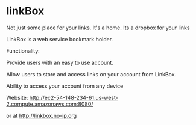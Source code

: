 # linkBox
Not just some place for your links. It's a home.
Its a dropbox for your links

LinkBox is a web service bookmark holder.

Functionality:

Provide users with an easy to use account.

Allow users to store and access links on your account from LinkBox.

Ability to access your account from any device




Website: http://ec2-54-148-234-61.us-west-2.compute.amazonaws.com:8080/


or at http://linkbox.no-ip.org 